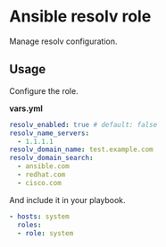 # Ansible resolv role

Manage resolv configuration.

## Usage

Configure the role.

**vars.yml**

```yml
resolv_enabled: true # default: false
resolv_name_servers:
  - 1.1.1.1
resolv_domain_name: test.example.com
resolv_domain_search:
  - ansible.com
  - redhat.com
  - cisco.com
```

And include it in your playbook.

```yml
- hosts: system
  roles:
  - role: system
```